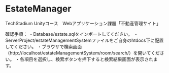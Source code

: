 # EstateManager
TechStadium Unityコース　Webアプリケーション課題「不動産管理サイト」

確認手順：
    ・Database/estate.sqlをインポートしてください。
    ・ServerProject/estateManagementSystemファイルをご自身のhtdocs下に配置してください。
    ・ブラウザで検索画面（http://localhost/estateManagementSystem/room/search/）を開いてください。
    ・各項目を選択し、検索ボタンを押下すると検索結果画面が表示されます。
    
